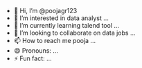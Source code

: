- 👋 Hi, I’m @poojagr123
- 👀 I’m interested in data analyst ...
- 🌱 I’m currently learning talend tool  ...
- 💞️ I’m looking to collaborate on data jobs ...
- 📫 How to reach me pooja ...
- 😄 Pronouns: ...
- ⚡ Fun fact: ...

<!---
poojagr123/poojagr123 is a ✨ special ✨ repository because its `README.md` (this file) appears on your GitHub profile.
You can click the Preview link to take a look at your changes.
--->
